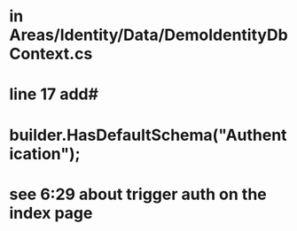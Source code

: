 
# in Areas/Identity/Data/DemoIdentityDbContext.cs
# line 17 add#
# builder.HasDefaultSchema("Authentication");

# see 6:29 about trigger auth on the index page